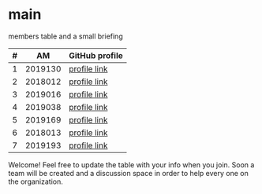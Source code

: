 # main
members table and a small briefing

| # | ΑΜ | GitHub profile |
| -- | -- | -- |
| 1 | 2019130 | [profile link](https://github.com/vasilis22) |
| 2 | 2018012 | [profile link](https://github.com/chrislach1) |
| 3 | 2019016 | [profile link](https://github.com/Thomasth01) |
| 4 | 2019038 | [profile link](https://github.com/p19loli) |
| 5 | 2019169 | [profile link](https://github.com/TaniaStoupi) |
| 6 | 2018013 | [profile link](https://github.com/giormaster) |
| 7 | 2019193 | [profile link](https://github.com/TheodorosKontos) |

Welcome! Feel free to update the table with your info when you join. Soon a team will be created and a discussion space in order to help every one on the organization.
